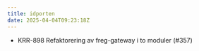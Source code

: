 ```yaml
---
title: idporten
date: 2025-04-04T09:23:18Z
---
```

- KRR-898 Refaktorering av freg-gateway i to moduler (#357)

